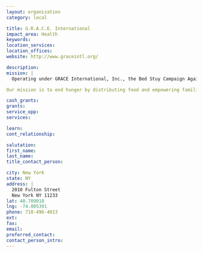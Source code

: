 ```yaml
---
layout: organization
category: local

title: G.R.A.C.E. International
impact_area: Health
keywords: 
location_services: 
location_offices: 
website: http://www.graceintl.org/

description: 
mission: |
  Operating under GRACE International, Inc., the Bed Stuy Campaign Against Hunger is a non-profit organization, working vigorously to end hunger in the Bedford-Stuyvesant / Brownsville / Ocean Hill neighborhoods of Brooklyn. To do this, we provide emergency food, and other social services including Food Stamp screenings, Brooklyn’s only community focused urban garden and assistance with enrollment in publicly-supported health insurance.

Our mission is to end hunger by distributing food and empowering families through information and support, which will give both strength and dignity to the community.

cash_grants: 
grants: 
service_opp: 
services: 

learn: 
cont_relationship: 

salutation: 
first_name: 
last_name: 
title_contact_person: 

city: New York
state: NY
address: |
  2010 Fulton Street  
  New York NY 11233
lat: 40.709018
lng: -74.005391
phone: 718-496-4013
ext: 
fax: 
email: 
preferred_contact: 
contact_person_intro: 
---
```

